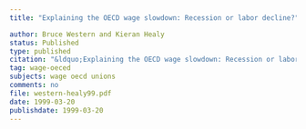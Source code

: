```yaml
---
title: "Explaining the OECD wage slowdown: Recession or labor decline?"

author: Bruce Western and Kieran Healy
status: Published
type: published
citation: "&ldquo;Explaining the OECD wage slowdown: Recession or labor decline?.&rdquo; <em>European Sociological Review</em>, 15:233–249."
tag: wage-oeced
subjects: wage oecd unions
comments: no
file: western-healy99.pdf
date: 1999-03-20
publishdate: 1999-03-20
---
```

